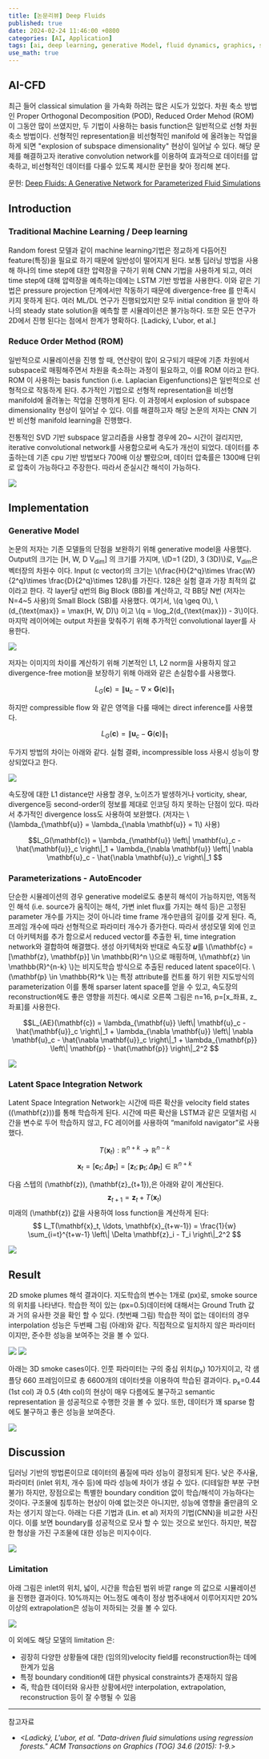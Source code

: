 ```yaml
---
title: [논문리뷰] Deep Fluids
published: true
date: 2024-02-24 11:46:00 +0800
categories: [AI, Application]
tags: [ai, deep learning, generative Model, fluid dynamics, graphics, simulation]
use_math: true
---
```

## AI-CFD
최근 들어 classical simulation 을 가속화 하려는 많은 시도가 있었다. 차원 축소 방법인 Proper Orthogonal Decomposition (POD), Reduced Order Mehod (ROM) 이 그동안 많이 쓰였지만, 두 기법이 사용하는 basis function은 일반적으로 선형 차원축소 방법이다. 선형적인 representation을 비선형적인 manifold 에 올려놓는 작업을 하게 되면 "explosion of subspace dimensionality" 현상이 일어날 수 있다. 해당 문제를 해결하고자 iterative convolution network를 이용하여 효과적으로 데이터를 압축하고, 비선형적인 데이터를 다룰수 있도록 제시한 문헌을 찾아 정리해 본다.

문헌: [Deep Fluids: A Generative Network for Parameterized Fluid Simulations](https://arxiv.org/pdf/1806.02071)

## Introduction
### Traditional Machine Learning / Deep learning
Random forest 모델과 같이 machine learning기법은 정교하게 다듬어진 feature(특징)을 필요로 하기 때문에 일반성이 떨어지게 된다. 보통 딥러닝 방법을 사용해 하나의 time step에 대한 압력장을 구하기 위해 CNN 기법을 사용하게 되고, 여러 time step에 대해 압력장을 예측하는데에는 LSTM 기반 방법을 사용한다. 이와 같은 기법은 pressure projection 단계에서만 작동하기 때문에 divergence-free 를 만족시키지 못하게 된다. 여러 ML/DL 연구가 진행되었지만 모두 initial condition 을 받아 하나의 steady state solution을 예측할 뿐 시뮬레이션은 불가능하다. 또한 모든 연구가 2D에서 진행 된다는 점에서 한계가 명확하다. [Ladický, L'ubor, et al.]

### Reduce Order Method (ROM)
일반적으로 시뮬레이션을 진행 할 때, 연산량이 많이 요구되기 때문에 기존 차원에서 subspace로 매핑해주면서 차원을 축소하는 과정이 필요하고, 이를 ROM 이라고 한다. ROM 이 사용하는 basis function (i.e. Laplacian Eigenfunctions)은 일반적으로 선형적으로 작동하게 된다. 추가적인 기법으로 선형적 representation을 비선형 manifold에 올려놓는 작업을 진행하게 된다. 이 과정에서 explosion of subspace dimensionality 현상이 일어날 수 있다. 이를 해결하고자 해당 논문의 저자는 CNN 기반 비선형 manifold learning을 진행했다.

전통적인 SVD 기반 subspace 알고리즘을 사용할 경우에 20~ 시간이 걸리지만, iterative convolutional network를 사용함으로써 속도가 개선이 되었다. 데이터를 추출하는데 기존 cpu 기반 방법보다 700배 이상 빨랐으며, 데이터 압축률은 1300배 단위로 압축이 가능하다고 주장한다. 따라서 준실시간 해석이 가능하다.

<img src="{{page.img_pth}}deepFluidsStats.png">

## Implementation
### Generative Model
논문의 저자는 기존 모델들의 단점을 보완하기 위해 generative model을 사용했다. Output의 크기는 [H, W, D V<sub>dim</sub>] 의 크기를 가지며, \\(D=1 (2D), 3 (3D)\\)로, V<sub>dim</sub>은 벡터장의 차원수 이다. Input (c vector)의 크기는 \\(\frac{H}{2^q}\times \frac{W}{2^q}\times \frac{D}{2^q}\times 128\\)를 가진다. 128은 실험 결과 가장 최적의 값이라고 한다. 각 layer당 q번의 Big Block (BB)를 계산하고, 각 BB당 N번 (저자는 N=4~5 사용)의 Small Block (SB)를 사용했다. 여기서, \\(q \geq 0\\), \\(d_{\text{max}} = \max(H, W, D)\\) 이고 \\(q = \log_2(d_{\text{max}}) - 3\\)이다. 마지막 레이어에는 output 차원을 맞춰주기 위해 추가적인 convolutional layer를 사용한다. 

<img src="{{page.img_pth}}smallbigblock.png">

저자는 이미지의 차이를 계산하기 위해 기본적인 L1, L2 norm을 사용하지 않고 divergence-free motion을 보장하기 위해 아래와 같은 손실함수를 사용했다.

$$L_G(\mathbf{c}) = \left\| \mathbf{u}_c - \nabla \times \mathbf{G}(\mathbf{c}) \right\|_1
$$

하지만 compressible flow 와 같은 영역을 다룰 때에는 direct inference를 사용했다.

$$L_G(\mathbf{c}) = \left\| \mathbf{u}_c - \mathbf{G}(\mathbf{c}) \right\|_1
$$

두가지 방법의 차이는 아래와 같다. 실험 결롸, incompressible loss 사용시 성능이 향상되었다고 한다.

<img src="{{page.img_pth}}deepfluid_losses.png">

속도장에 대한 L1 distance만 사용할 경우, 노이즈가 발생하거나 vorticity, shear, divergence등 second-order의 정보를 제대로 인코딩 하지 못하는 단점이 있다. 따라서 추가적인 divergence loss도 사용하여 보완했다. (저자는 \\(\lambda_{\mathbf{u}} = \lambda_{\nabla \mathbf{u}} = 1\\) 사용)

$$L_G(\mathbf{c}) = \lambda_{\mathbf{u}} \left\| \mathbf{u}_c - \hat{\mathbf{u}}_c \right\|_1 + \lambda_{\nabla \mathbf{u}} \left\| \nabla \mathbf{u}_c - \hat{\nabla \mathbf{u}}_c \right\|_1
$$

### Parameterizations - AutoEncoder
단순한 시뮬레이션의 경우 generative model로도 충분히 해석이 가능하지만, 역동적인 해석 (i.e. source가 움직이는 해석, 가변 inlet flux를 가지는 해석 등)은 고정된 parameter 개수를 가지는 것이 아니라 time frame 개수만큼의 길이를 갖게 된다. 즉, 프레임 개수에 따라 선형적으로 파라미터 개수가 증가한다. 따라서 생성모델 외에 인코더 아키텍처를 추가 함으로서 reduced vector를 추출한 뒤, time integration network와 결합하여 해결했다. 생성 아키텍처와 반대로 속도장 𝒖를 \\(\mathbf{c} = [\mathbf{z}, \mathbf{p}] \in \mathbb{R}^n
\\)으로 매핑하며, \\(\mathbf{z} \in \mathbb{R}^{n-k}
\\)는 비지도학습 방식으로 추출된 reduced latent space이다. \\(\mathbf{p} \in \mathbb{R}^k
\\)는 특정 attribute를 컨트롤 하기 위한 지도방식의 parameterization
이를 통해 sparser latent space를 얻을 수 있고, 속도장의 reconstruction에도 좋은 영향을 끼친다. 예시로 오른쪽 그림은 n=16, p=[x_좌표, z_좌표]를 사용한다.

$$L_{AE}(\mathbf{c}) = \lambda_{\mathbf{u}} \left\| \mathbf{u}_c - \hat{\mathbf{u}}_c \right\|_1 + \lambda_{\nabla \mathbf{u}} \left\| \nabla \mathbf{u}_c - \hat{\nabla \mathbf{u}}_c \right\|_1 + \lambda_{\mathbf{p}} \left\| \mathbf{p} - \hat{\mathbf{p}} \right\|_2^2
$$

<img src="{{page.img_pth}}deepfluidAE.png">

### Latent Space Integration Network
Latent Space Integration Network는 시간에 따른 확산을 velocity field states (\(\mathbf{z}\))를 통해 학습하게 된다. 시간에 따른 확산을 LSTM과 같은 모델처럼 시간을 변수로 두어 학습하지 않고, FC 레이어를 사용하여 “manifold navigator”로 사용했다.

$$
T(\mathbf{x}_t) : \mathbb{R}^{n+k} \to \mathbb{R}^{n-k}
$$
$$
\mathbf{x}_t = [\mathbf{c}_t; \Delta \mathbf{p}_t] = [\mathbf{z}_t; \mathbf{p}_t; \Delta \mathbf{p}_t] \in \mathbb{R}^{n+k}
$$

다음 스텝의 \(\mathbf{z}\), \(\mathbf{z}_{t+1}\),은 아래와 같이 계산된다.
$$
\mathbf{z}_{t+1} = \mathbf{z}_t + T(\mathbf{x}_t)
$$
미래의 \(\mathbf{z}\) 값을 사용하여 loss function을 계산하게 된다:
$$
L_T(\mathbf{x}_t, \ldots, \mathbf{x}_{t+w-1}) = \frac{1}{w} \sum_{i=t}^{t+w-1} \left\| \Delta \mathbf{z}_i - T_i \right\|_2^2
$$

<img src="{{page.img_pth}}deepfluidsFC.png">

## Result
2D smoke plumes 해석 결과이다. 지도학습의 변수는 1개로 (px)로, smoke source의 위치를 나타낸다. 학습한 적이 있는 (px=0.5)데이터에 대해서는 Ground Truth 값과 거의 유사한 것을 확인 할 수 있다. (첫번째 그림) 학습한 적이 없는 데이터의 경우 interpolation 성능은 두번째 그림 (아래)와 같다. 직접적으로 일치하지 않은 파라미터이지만, 준수한 성능을 보여주는 것을 볼 수 있다.

<img src="{{page.img_pth}}2dsmokeplumes.png">

<img src="{{page.img_pth}}2dsmokeplumsinterpolate.png">

아래는 3D smoke cases이다. 인풋 파라미터는 구의 중심 위치(p<sub>x</sub>) 10가지이고, 각 샘플당 660 프레임이므로 총 6600개의 데이터셋을 이용하여 학습된 결과이다. p<sub>x</sub>=0.44 (1st col) 과 0.5 (4th col)의 현상이 매우 다름에도 불구하고 semantic representation 을 성공적으로 수행한 것을 볼 수 있다. 또한, 데이터가 꽤 sparse 함에도 불구하고 좋은 성능을 보여준다.

<img src="{{page.img_pth}}3dsmokecases.png">

## Discussion
딥러닝 기반의 방법론이므로 데이터의 품질에 따라 성능이 결정되게 된다. 낮은 주사율, 파라미터 (inlet 위치, 개수 등)에 따라 성능에 차이가 생길 수 있다. (디테일한 부분 구현 불가) 하지만, 장점으로는 특별한 boundary condition 없이 학습/해석이 가능하다는 것이다. 구조물에 침투하는 현상이 아예 없는것은 아니지만, 성능에 영향을 줄만큼의 오차는 생기지 않는다. 아래는 다른 기법과 (Lin. et al) 저자의 기법(CNN)을 비교한 사진이다. 이를 보면 boundary를 성공적으로 모사 할 수 있는 것으로 보인다. 하지만, 복잡한 형상을 가진 구조물에 대한 성능은 미지수이다.

<img src="{{page.img_pth}}deepfluidCompare.png">

### Limitation
아래 그림은 inlet의 위치, 넓이, 시간을 학습된 범위 바깥 range 의 값으로 시뮬레이션을 진행한 결과이다. 10%까지는 어느정도 예측이 정상 범주내에서 이루어지지만 20%이상의 extrapolation은 성능이 저하되는 것을 볼 수 있다.

<img src="{{page.img_pth}}deepfluidsInterpolation.png">

이 외에도 해당 모델의 limitation 은:
- 굉장히 다양한 상황들에 대한 (임의의)velocity field를 reconstruction하는 데에 한계가 있음
- 특정 boundary condition에 대한 physical constraints가 존재하지 않음
- 즉, 학습한 데이터와 유사한 상황에서만 interpolation, extrapolation, reconstruction 등이 잘 수행될 수 있음

---
참고자료
- *<Ladický, L'ubor, et al. "Data-driven fluid simulations using regression forests." ACM Transactions on Graphics (TOG) 34.6 (2015): 1-9.>*